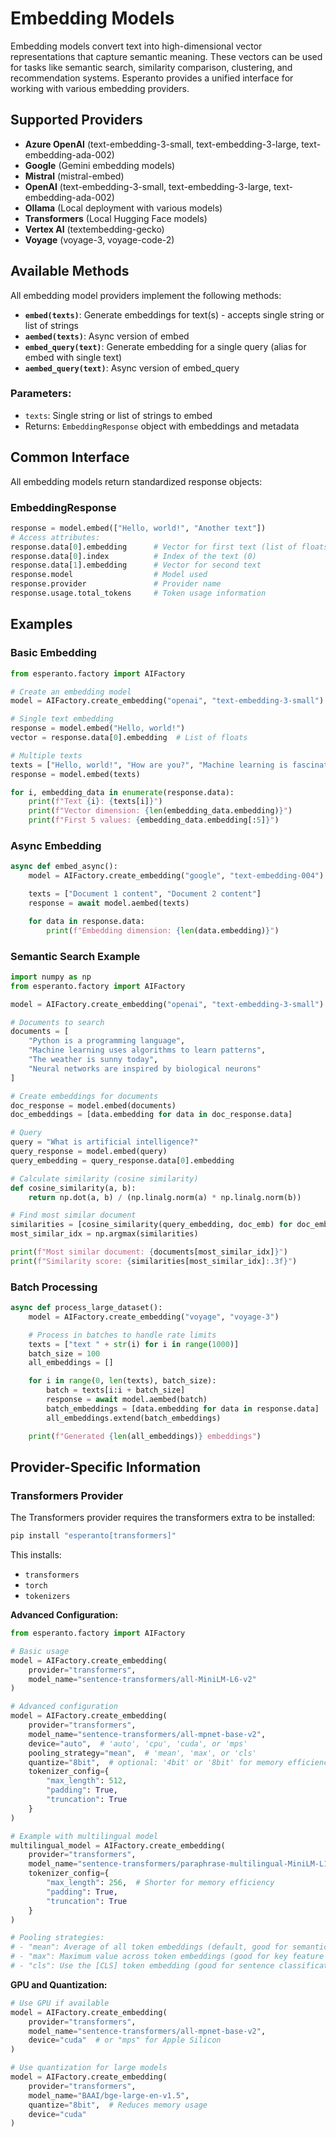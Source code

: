 # Embedding Models

Embedding models convert text into high-dimensional vector representations that capture semantic meaning. These vectors can be used for tasks like semantic search, similarity comparison, clustering, and recommendation systems. Esperanto provides a unified interface for working with various embedding providers.

## Supported Providers

- **Azure OpenAI** (text-embedding-3-small, text-embedding-3-large, text-embedding-ada-002)
- **Google** (Gemini embedding models)
- **Mistral** (mistral-embed)
- **OpenAI** (text-embedding-3-small, text-embedding-3-large, text-embedding-ada-002)
- **Ollama** (Local deployment with various models)
- **Transformers** (Local Hugging Face models)
- **Vertex AI** (textembedding-gecko)
- **Voyage** (voyage-3, voyage-code-2)

## Available Methods

All embedding model providers implement the following methods:

- **`embed(texts)`**: Generate embeddings for text(s) - accepts single string or list of strings
- **`aembed(texts)`**: Async version of embed
- **`embed_query(text)`**: Generate embedding for a single query (alias for embed with single text)
- **`aembed_query(text)`**: Async version of embed_query

### Parameters:

- `texts`: Single string or list of strings to embed
- Returns: `EmbeddingResponse` object with embeddings and metadata

## Common Interface

All embedding models return standardized response objects:

### EmbeddingResponse

```python
response = model.embed(["Hello, world!", "Another text"])
# Access attributes:
response.data[0].embedding      # Vector for first text (list of floats)
response.data[0].index          # Index of the text (0)
response.data[1].embedding      # Vector for second text
response.model                  # Model used
response.provider               # Provider name
response.usage.total_tokens     # Token usage information
```

## Examples

### Basic Embedding

```python
from esperanto.factory import AIFactory

# Create an embedding model
model = AIFactory.create_embedding("openai", "text-embedding-3-small")

# Single text embedding
response = model.embed("Hello, world!")
vector = response.data[0].embedding  # List of floats

# Multiple texts
texts = ["Hello, world!", "How are you?", "Machine learning is fascinating"]
response = model.embed(texts)

for i, embedding_data in enumerate(response.data):
    print(f"Text {i}: {texts[i]}")
    print(f"Vector dimension: {len(embedding_data.embedding)}")
    print(f"First 5 values: {embedding_data.embedding[:5]}")
```

### Async Embedding

```python
async def embed_async():
    model = AIFactory.create_embedding("google", "text-embedding-004")

    texts = ["Document 1 content", "Document 2 content"]
    response = await model.aembed(texts)

    for data in response.data:
        print(f"Embedding dimension: {len(data.embedding)}")
```

### Semantic Search Example

```python
import numpy as np
from esperanto.factory import AIFactory

model = AIFactory.create_embedding("openai", "text-embedding-3-small")

# Documents to search
documents = [
    "Python is a programming language",
    "Machine learning uses algorithms to learn patterns",
    "The weather is sunny today",
    "Neural networks are inspired by biological neurons"
]

# Create embeddings for documents
doc_response = model.embed(documents)
doc_embeddings = [data.embedding for data in doc_response.data]

# Query
query = "What is artificial intelligence?"
query_response = model.embed(query)
query_embedding = query_response.data[0].embedding

# Calculate similarity (cosine similarity)
def cosine_similarity(a, b):
    return np.dot(a, b) / (np.linalg.norm(a) * np.linalg.norm(b))

# Find most similar document
similarities = [cosine_similarity(query_embedding, doc_emb) for doc_emb in doc_embeddings]
most_similar_idx = np.argmax(similarities)

print(f"Most similar document: {documents[most_similar_idx]}")
print(f"Similarity score: {similarities[most_similar_idx]:.3f}")
```

### Batch Processing

```python
async def process_large_dataset():
    model = AIFactory.create_embedding("voyage", "voyage-3")

    # Process in batches to handle rate limits
    texts = ["text " + str(i) for i in range(1000)]
    batch_size = 100
    all_embeddings = []

    for i in range(0, len(texts), batch_size):
        batch = texts[i:i + batch_size]
        response = await model.aembed(batch)
        batch_embeddings = [data.embedding for data in response.data]
        all_embeddings.extend(batch_embeddings)

    print(f"Generated {len(all_embeddings)} embeddings")
```

## Provider-Specific Information

### Transformers Provider

The Transformers provider requires the transformers extra to be installed:

```bash
pip install "esperanto[transformers]"
```

This installs:

- `transformers`
- `torch`
- `tokenizers`

**Advanced Configuration:**

```python
from esperanto.factory import AIFactory

# Basic usage
model = AIFactory.create_embedding(
    provider="transformers",
    model_name="sentence-transformers/all-MiniLM-L6-v2"
)

# Advanced configuration
model = AIFactory.create_embedding(
    provider="transformers",
    model_name="sentence-transformers/all-mpnet-base-v2",
    device="auto",  # 'auto', 'cpu', 'cuda', or 'mps'
    pooling_strategy="mean",  # 'mean', 'max', or 'cls'
    quantize="8bit",  # optional: '4bit' or '8bit' for memory efficiency
    tokenizer_config={
        "max_length": 512,
        "padding": True,
        "truncation": True
    }
)

# Example with multilingual model
multilingual_model = AIFactory.create_embedding(
    provider="transformers",
    model_name="sentence-transformers/paraphrase-multilingual-MiniLM-L12-v2",
    tokenizer_config={
        "max_length": 256,  # Shorter for memory efficiency
        "padding": True,
        "truncation": True
    }
)

# Pooling strategies:
# - "mean": Average of all token embeddings (default, good for semantic similarity)
# - "max": Maximum value across token embeddings (good for key feature extraction)
# - "cls": Use the [CLS] token embedding (good for sentence classification)
```

**GPU and Quantization:**

```python
# Use GPU if available
model = AIFactory.create_embedding(
    provider="transformers",
    model_name="sentence-transformers/all-mpnet-base-v2",
    device="cuda"  # or "mps" for Apple Silicon
)

# Use quantization for large models
model = AIFactory.create_embedding(
    provider="transformers",
    model_name="BAAI/bge-large-en-v1.5",
    quantize="8bit",  # Reduces memory usage
    device="cuda"
)
```
